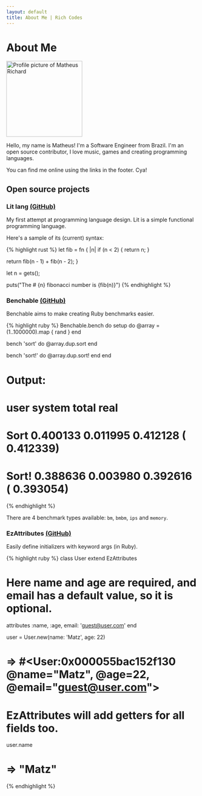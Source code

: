 ```yaml
---
layout: default
title: About Me | Rich Codes
---
```


<div class="post">
  <h1 class="pageTitle">About Me</h1>
  <div class="profilePic">
    <img loading="lazy" width=200 height=200 src="{{ '/assets/img/me.jpg' | prepend: site.baseurl }}" alt="Profile picture of Matheus Richard">
  </div>
  <p class="intro">Hello, my name is Matheus! I'm a Software Engineer from Brazil. I'm an open source contributor, I love music, games and creating programming languages.</p>
  <p>You can find me online using the links in the footer. Cya!</p>

  <h2 id="open-source">Open source projects</h2>

  <h3>Lit lang <a href="https://github.com/lit-lang/lit">(GitHub)</a></h3>

  <p>My first attempt at programming language design. Lit is a simple functional programming language.</p>

  <p>Here's a sample of its (current) syntax:</p>

{% highlight rust %}
let fib = fn { |n|
  if (n < 2) { return n; }

  return fib(n - 1) + fib(n - 2);
}

let n = gets();

puts("The # {n} fibonacci number is {fib(n)}")
{% endhighlight %}

  <h3>Benchable <a href="https://github.com/MatheusRich/benchable">(GitHub)</a></h3>

  <p>Benchable aims to make creating Ruby benchmarks easier.</p>

{% highlight ruby %}
Benchable.bench do
  setup do
    @array = (1..1000000).map { rand }
  end

  bench 'sort' do
    @array.dup.sort
  end

  bench 'sort!' do
    @array.dup.sort!
  end
end
# Output:
#                            user     system      total        real
# Sort                   0.400133   0.011995   0.412128 (  0.412339)
# Sort!                  0.388636   0.003980   0.392616 (  0.393054)
{% endhighlight %}

  <p>There are 4 benchmark types available: <code class="language-plaintext highlighter-rouge">bm</code>, <code class="language-plaintext highlighter-rouge">bmbm</code>, <code class="language-plaintext highlighter-rouge">ips</code> and <code class="language-plaintext highlighter-rouge">memory</code>.</p>


  <h3>EzAttributes <a href="https://github.com/MatheusRich/EzAttributes">(GitHub)</a></h3>

  <p>Easily define initializers with keyword args (in Ruby).</p>

{% highlight ruby %}
class User
  extend EzAttributes

  # Here name and age are required, and email has a default value, so it is optional.
  attributes :name, :age, email: 'guest@user.com'
end

user = User.new(name: 'Matz', age: 22)
# => #<User:0x000055bac152f130 @name="Matz", @age=22, @email="guest@user.com">

# EzAttributes will add getters for all fields too.
user.name
# => "Matz"
{% endhighlight %}
</div>
